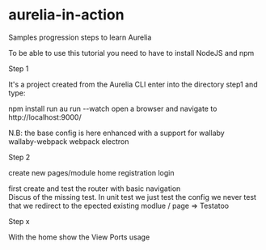 # aurelia-in-action
Samples progression steps to learn Aurelia


To be able to use this tutorial you need to have to install NodeJS and npm

Step 1

It's a project created from the Aurelia CLI 
enter into the directory step1 and type:

npm install
run au run --watch
open a browser and navigate to http://localhost:9000/

N.B: the base config is here enhanced with a support for wallaby    
    wallaby-webpack
    webpack
    electron
    
Step 2

create new pages/module
  home
  registration
  login
  
  first create and test the router with basic navigation  
  Discus of the missing test. In unit test we just test the config we never test that we redirect to the epected existing modlue / page => Testatoo

Step x

With the home show the View Ports usage

